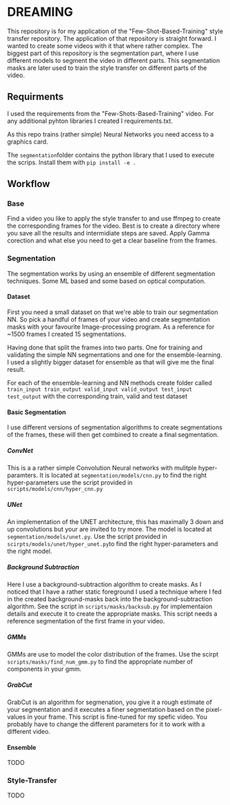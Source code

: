 # DREAMING

This repository is for my application of the "Few-Shot-Based-Training" style transfer repository. The application of that repository is straight forward.
I wanted to create some videos with it that where rather complex. The biggest part of this repository is the segmentation part, where I use different models 
to segment the video in different parts. This segmentation masks are later used to train the style transfer on different parts of the video.

## Requirments
I used the requirements from the "Few-Shots-Based-Training" video. For any additional pyhton libraries I created I requirements.txt.

As this repo trains (rather simple) Neural Networks you need access to a graphics card. 

The `segmentation`folder contains the python library that I used to execute the scrips. Install them with `pip install -e .`

## Workflow

### Base
Find a video you like to apply the style transfer to and use ffmpeg to create the corresponding frames for the video. Best is to create a directory where you save all the results and intermidiate steps are saved. Apply Gamma corection and what else you need to get a clear baseline from the frames.

### Segmentation
The segmentation works by using an ensemble of different segmentation techniques. Some ML based and some based on optical computation.

#### Dataset
First you need a small dataset on that we're able to train our segmentation NN. So pick a handful of frames of your video and create segmentation masks with your favourite Image-processing program. As a reference for ~1500 frames I created 15 segmentations. 

Having done that split the frames into two parts. One for training and validating the simple NN segmentations and one for the ensemble-learning. I used a slightly bigger dataset for ensemble as that will give me the final result.

For each of the ensemble-learning and NN methods create folder called `train_input train_output valid_input valid_output test_input test_output` with the corresponding train, valid and test dataset

#### Basic Segmentation
I use different versions of segmentation algorithms to create segmentations of the frames, these will then get combined to create a final segmentation. 

##### ConvNet
This is a a rather simple Convolution Neural networks with mulitple hyper-paramters. It is located at `segmentation/models/cnn.py` to find the right hyper-parameters use the script provided in 
`scripts/models/cnn/hyper_cnn.py`

##### UNet
An implementation of the UNET architecture, this has maximally 3 down and up convolutions but your are invited to try more. The model is located at `segmentation/models/unet.py`. Use the script provided in `scirpts/models/unet/hyper_unet.py`to find the right hyper-parameters and the right model.

##### Background Subtraction
Here I use a background-subtraction algorithm to create masks. As I noticed that I have a rather static foreground I used a technique where I fed in the created background-masks back into the background-subtraction algorithm. See the script in `scripts/masks/backsub.py` for implementaion details and execute it to create the appropriate masks. This script needs a reference segmentation of the first frame in your video.

##### GMMs
GMMs are use to model the color distribution of the frames. Use the scirpt `scripts/masks/find_num_gmm.py` to find the appropriate number of components in your gmm.

##### GrabCut
GrabCut is an algorithm for segmenation, you give it a rough estimate of your segmentation and it executes a finer segmentation based on the pixel-values in your frame. This script is fine-tuned for my spefic video. You probably have to change the different parameters for it to work with a different video.

#### Ensemble
TODO

### Style-Transfer
TODO